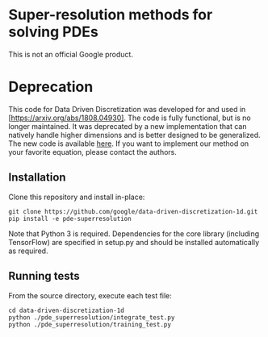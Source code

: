 # Super-resolution methods for solving PDEs

This is not an official Google product.

# Deprecation
This code for Data Driven Discretization was developed for and used in [https://arxiv.org/abs/1808.04930]. The code is fully functional, but is no longer maintained. It was deprecated by a new implementation that can natively handle higher dimensions and is better designed to be generalized. The new code is available [here](https://github.com/google-research/data-driven-pdes). If you want to implement our method on your favorite equation, please contact the authors.

## Installation

Clone this repository and install in-place:

    git clone https://github.com/google/data-driven-discretization-1d.git
    pip install -e pde-superresolution

Note that Python 3 is required. Dependencies for the core library (including
TensorFlow) are specified in setup.py and should be installed automatically as
required.

## Running tests

From the source directory, execute each test file:

    cd data-driven-discretization-1d
    python ./pde_superresolution/integrate_test.py
    python ./pde_superresolution/training_test.py
